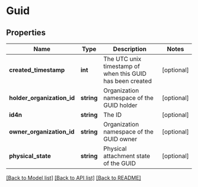# Guid

## Properties
Name | Type | Description | Notes
------------ | ------------- | ------------- | -------------
**created_timestamp** | **int** | The UTC unix timestamp of when this GUID has been created | [optional] 
**holder_organization_id** | **string** | Organization namespace of the GUID holder | [optional] 
**id4n** | **string** | The ID | [optional] 
**owner_organization_id** | **string** | Organization namespace of the GUID owner | [optional] 
**physical_state** | **string** | Physical attachment state of the GUID | [optional] 

[[Back to Model list]](../README.md#documentation-for-models) [[Back to API list]](../README.md#documentation-for-api-endpoints) [[Back to README]](../README.md)


